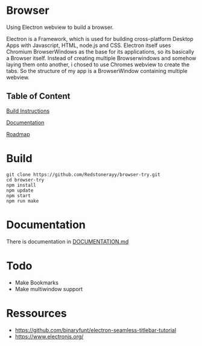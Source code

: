 # Browser

Using Electron webview to build a browser. 

Electron is a Framework, which is used for building cross-platform Desktop Apps 
with Javascript, HTML, node.js and CSS. 
Electron itself uses Chromium BrowserWindows as the base for its applications, so
its basically a Browser itself. 
Instead of creating multiple Browserwindows and
somehow laying them onto another, i chosed to use Chromes webview to create 
the tabs. So the structure of my app is a BrowserWindow containing multiple webview.


## Table of Content

[Build Instructions](#Build)

[Documentation](#Documentation)

[Roadmap](#Todo)

# Build

```
git clone https://github.com/Redstonerayy/browser-try.git
cd browser-try
npm install
npm update
npm start
npm run make
```

# Documentation

There is documentation in [DOCUMENTATION.md](DOCUMENTATION.md)


# Todo
- Make Bookmarks
- Make multiwindow support

# Ressources

* https://github.com/binaryfunt/electron-seamless-titlebar-tutorial
* https://www.electronjs.org/